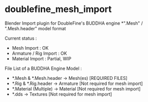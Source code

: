 # doublefine_mesh_import
Blender Import plugin for DoubleFine's BUDDHA engine *".Mesh" / ".Mesh.header" model format

Current status :   
- Mesh Import           : OK  
- Armature / Rig Import : OK  
- Material Import       : Partial, WIP

File List of a BUDDHA Engine Model :   
- *.Mesh & *.Mesh.header	-> Mesh(es) [REQUIRED FILES]
- *.Rig  & *.Rig.header	-> Armature [Not required for mesh import]
- *.Material (Multiple)	-> Material [Not required for mesh import]
- *.dds			-> Textures [Not required for mesh import]
